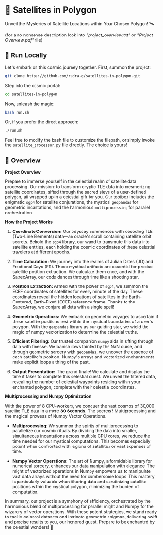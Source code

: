 # 🌌 Satellites in Polygon

Unveil the Mysteries of Satellite Locations within Your Chosen Polygon! 🛰️

(for a no nonsense description look into *"project_overview.txt"* or *"Project Overview.pdf"* file)

## 🚀 Run Locally

Let's embark on this cosmic journey together. First, summon the project:

```bash
git clone https://github.com/rudra-g/satellites-in-polygon.git
```

Step into the cosmic portal:

```bash
cd satellites-in-polygon
```

Now, unleash the magic:

```bash
bash run.sh
```

Or, if you prefer the direct approach:

```bash
./run.sh
```

Feel free to modify the bash file to customize the filepath, or simply invoke the `satellite_processor.py` file directly. The choice is yours!

## 🌟 Overview

**Project Overview**

Prepare to immerse yourself in the celestial realm of satellite data processing. Our mission: to transform cryptic TLE data into mesmerizing satellite coordinates, sifted through the sacred sieve of a user-defined polygon, all wrapped up in a celestial gift for you. Our toolbox includes the enigmatic `sgp4` for satellite conjurations, the mystical `geopandas` for geometric incantations, and the harmonious `multiprocessing` for parallel orchestration.

**How the Project Works**

1. **Coordinate Conversion:** Our odyssey commences with decoding TLE (Two-Line Elements) data—an oracle's scroll containing satellite orbit secrets. Behold the `sgp4` library, our wand to transmute this data into satellite entities, each holding the cosmic coordinates of these celestial travelers at different epochs.

2. **Time Calculation:** We journey into the realms of Julian Dates (JD) and Fractional Days (FR). These mystical artifacts are essential for precise satellite position extraction. We calculate them once, and with the SatrecArray, our code dances through time like a shooting star.

3. **Position Extraction:** Armed with the power of `sgp4`, we summon the ECEF coordinates of satellites for every minute of the day. These coordinates reveal the hidden locations of satellites in the Earth-Centered, Earth-Fixed (ECEF) reference frame. Thanks to the SatrecArray, we conjure all data with a single spell!

4. **Geometric Operations:** We embark on geometric voyages to ascertain if these satellite positions rest within the mystical boundaries of a user's polygon. With the `geopandas` library as our guiding star, we wield the magic of numpy vectorization to determine the celestial truths.

5. **Efficient Filtering:** Our trusted companion `numpy` aids in sifting through data with finesse. We banish rows tainted by the NaN curse, and through geometric sorcery with `geopandas`, we uncover the essence of each satellite's position. Numpy's arrays and vectorized enchantments make explicit loops a thing of the past.

6. **Output Presentation:** The grand finale! We calculate and display the time it takes to complete this celestial quest. We unveil the filtered data, revealing the number of celestial waypoints residing within your enchanted polygon, complete with their celestial coordinates.

**Multiprocessing and Numpy Optimization**

With the power of 8 CPU-workers, we conquer the vast cosmos of 30,000 satellite TLE data in a mere **30 Seconds**. The secrets? Multiprocessing and the magical prowess of Numpy Vector Operations.

- **Multiprocessing**: We summon the spirits of multiprocessing to parallelize our cosmic rituals. By dividing the data into smaller, simultaneous incantations across multiple CPU cores, we reduce the time needed for our mystical computations. This becomes especially potent when confronted with legions of satellites or vast expanses of time.

- **Numpy Vector Operations**: The art of Numpy, a formidable library for numerical sorcery, enhances our data manipulation with elegance. The might of vectorized operations in Numpy empowers us to manipulate vast data arrays without the need for cumbersome loops. This mastery is particularly valuable when filtering data and scrutinizing satellite positions within the mystical polygon, minimizing the burden of computation.

In summary, our project is a symphony of efficiency, orchestrated by the harmonious blend of multiprocessing for parallel might and Numpy for the wizardry of vector operations. With these potent strategies, we stand ready to tackle colossal datasets and intricate geometric enigmas, delivering swift and precise results to you, our honored guest. Prepare to be enchanted by the celestial wonders! 🌟

